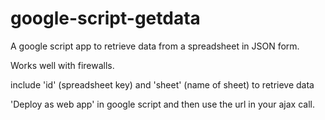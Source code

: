# google-script-getdata

A google script app to retrieve data from a spreadsheet in JSON form. 

Works well with firewalls. 

include 'id' (spreadsheet key) and 'sheet' (name of sheet) to retrieve data

'Deploy as web app' in google script and then use the url in your ajax call. 
